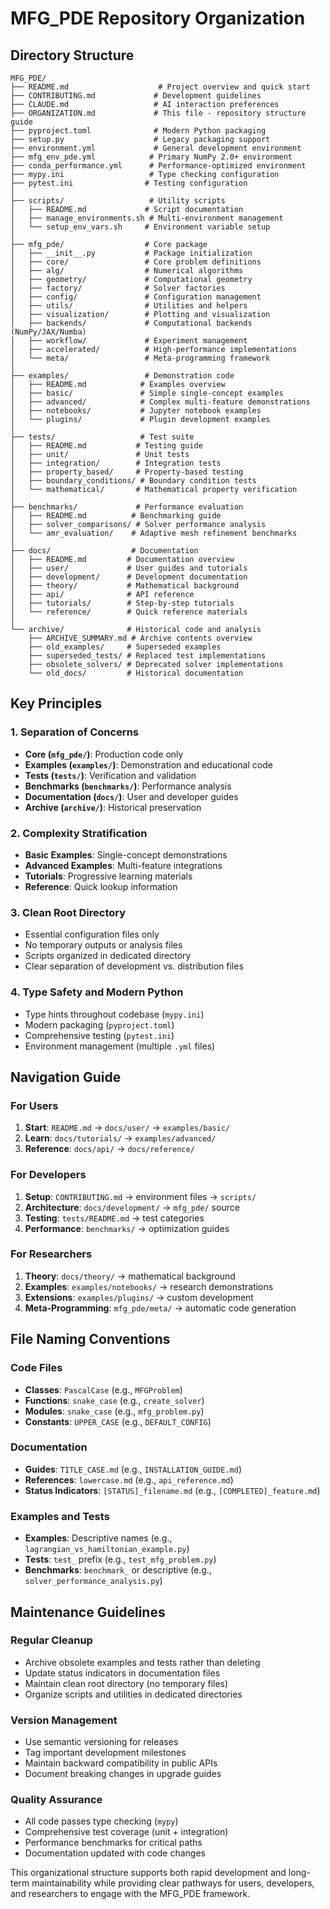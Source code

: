# MFG_PDE Repository Organization

## Directory Structure

```
MFG_PDE/
├── README.md                    # Project overview and quick start
├── CONTRIBUTING.md             # Development guidelines
├── CLAUDE.md                   # AI interaction preferences
├── ORGANIZATION.md             # This file - repository structure guide
├── pyproject.toml              # Modern Python packaging
├── setup.py                    # Legacy packaging support
├── environment.yml             # General development environment
├── mfg_env_pde.yml            # Primary NumPy 2.0+ environment  
├── conda_performance.yml      # Performance-optimized environment
├── mypy.ini                   # Type checking configuration
├── pytest.ini                # Testing configuration
│
├── scripts/                   # Utility scripts
│   ├── README.md             # Script documentation
│   ├── manage_environments.sh # Multi-environment management
│   └── setup_env_vars.sh     # Environment variable setup
│
├── mfg_pde/                  # Core package
│   ├── __init__.py           # Package initialization
│   ├── core/                 # Core problem definitions
│   ├── alg/                  # Numerical algorithms
│   ├── geometry/             # Computational geometry
│   ├── factory/              # Solver factories
│   ├── config/               # Configuration management
│   ├── utils/                # Utilities and helpers
│   ├── visualization/        # Plotting and visualization
│   ├── backends/             # Computational backends (NumPy/JAX/Numba)
│   ├── workflow/             # Experiment management
│   ├── accelerated/          # High-performance implementations
│   └── meta/                 # Meta-programming framework
│
├── examples/                 # Demonstration code
│   ├── README.md            # Examples overview
│   ├── basic/               # Simple single-concept examples
│   ├── advanced/            # Complex multi-feature demonstrations
│   ├── notebooks/           # Jupyter notebook examples
│   └── plugins/             # Plugin development examples
│
├── tests/                   # Test suite
│   ├── README.md           # Testing guide
│   ├── unit/               # Unit tests
│   ├── integration/        # Integration tests
│   ├── property_based/     # Property-based testing
│   ├── boundary_conditions/ # Boundary condition tests
│   └── mathematical/       # Mathematical property verification
│
├── benchmarks/             # Performance evaluation
│   ├── README.md          # Benchmarking guide
│   ├── solver_comparisons/ # Solver performance analysis
│   └── amr_evaluation/    # Adaptive mesh refinement benchmarks
│
├── docs/                  # Documentation
│   ├── README.md         # Documentation overview
│   ├── user/             # User guides and tutorials
│   ├── development/      # Development documentation
│   ├── theory/           # Mathematical background
│   ├── api/              # API reference
│   ├── tutorials/        # Step-by-step tutorials
│   └── reference/        # Quick reference materials
│
└── archive/              # Historical code and analysis
    ├── ARCHIVE_SUMMARY.md # Archive contents overview
    ├── old_examples/     # Superseded examples
    ├── superseded_tests/ # Replaced test implementations
    ├── obsolete_solvers/ # Deprecated solver implementations
    └── old_docs/         # Historical documentation
```

## Key Principles

### 1. Separation of Concerns
- **Core (`mfg_pde/`)**: Production code only
- **Examples (`examples/`)**: Demonstration and educational code
- **Tests (`tests/`)**: Verification and validation
- **Benchmarks (`benchmarks/`)**: Performance analysis
- **Documentation (`docs/`)**: User and developer guides
- **Archive (`archive/`)**: Historical preservation

### 2. Complexity Stratification
- **Basic Examples**: Single-concept demonstrations
- **Advanced Examples**: Multi-feature integrations
- **Tutorials**: Progressive learning materials
- **Reference**: Quick lookup information

### 3. Clean Root Directory
- Essential configuration files only
- No temporary outputs or analysis files
- Scripts organized in dedicated directory
- Clear separation of development vs. distribution files

### 4. Type Safety and Modern Python
- Type hints throughout codebase (`mypy.ini`)
- Modern packaging (`pyproject.toml`)
- Comprehensive testing (`pytest.ini`)
- Environment management (multiple `.yml` files)

## Navigation Guide

### For Users
1. **Start**: `README.md` → `docs/user/` → `examples/basic/`
2. **Learn**: `docs/tutorials/` → `examples/advanced/`
3. **Reference**: `docs/api/` → `docs/reference/`

### For Developers
1. **Setup**: `CONTRIBUTING.md` → environment files → `scripts/`
2. **Architecture**: `docs/development/` → `mfg_pde/` source
3. **Testing**: `tests/README.md` → test categories
4. **Performance**: `benchmarks/` → optimization guides

### For Researchers
1. **Theory**: `docs/theory/` → mathematical background
2. **Examples**: `examples/notebooks/` → research demonstrations
3. **Extensions**: `examples/plugins/` → custom development
4. **Meta-Programming**: `mfg_pde/meta/` → automatic code generation

## File Naming Conventions

### Code Files
- **Classes**: `PascalCase` (e.g., `MFGProblem`)
- **Functions**: `snake_case` (e.g., `create_solver`)
- **Modules**: `snake_case` (e.g., `mfg_problem.py`)
- **Constants**: `UPPER_CASE` (e.g., `DEFAULT_CONFIG`)

### Documentation
- **Guides**: `TITLE_CASE.md` (e.g., `INSTALLATION_GUIDE.md`)
- **References**: `lowercase.md` (e.g., `api_reference.md`)
- **Status Indicators**: `[STATUS]_filename.md` (e.g., `[COMPLETED]_feature.md`)

### Examples and Tests
- **Examples**: Descriptive names (e.g., `lagrangian_vs_hamiltonian_example.py`)
- **Tests**: `test_` prefix (e.g., `test_mfg_problem.py`)
- **Benchmarks**: `benchmark_` or descriptive (e.g., `solver_performance_analysis.py`)

## Maintenance Guidelines

### Regular Cleanup
- Archive obsolete examples and tests rather than deleting
- Update status indicators in documentation files
- Maintain clean root directory (no temporary files)
- Organize scripts and utilities in dedicated directories

### Version Management
- Use semantic versioning for releases
- Tag important development milestones
- Maintain backward compatibility in public APIs
- Document breaking changes in upgrade guides

### Quality Assurance
- All code passes type checking (`mypy`)
- Comprehensive test coverage (unit + integration)
- Performance benchmarks for critical paths
- Documentation updated with code changes

This organizational structure supports both rapid development and long-term maintainability while providing clear pathways for users, developers, and researchers to engage with the MFG_PDE framework.